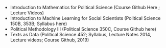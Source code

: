 - Introduction to Mathematics for Political Science (Course Github Here ; Lecture Videos) 
- Introduction to Machine Learning for Social Scientists (Political Science 150B, 353B; Syllabus here)
- Political Methodology III (Political Science 350C, Course Github here)
- Texts as Data (Political Science 452; Syllabus, Lecture Notes 2014, Lecture videos; Course Github, 2019)
